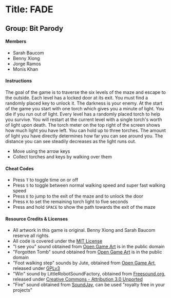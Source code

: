 # Title: FADE
## Group: Bit Parody

#### Members

- Sarah Baucom
- Benny Xiong
- Jorge Ramos
- Monis Khan

#### Instructions

The goal of the game is to traverse the six levels of the maze and escape to the outside.  Each level has a locked door at its exit.  You must find a randomly placed key to unlock it.  The darkness is your enemy.  At the start of the game you start with one torch which gives you a minute of light.  You die if you run out of light.  Every level has a randomly placed torch to help you survive.  You will restart at the current level with a single torch's worth of light upon death.  The torch meter on the top right of the screen shows how much light you have left.  You can hold up to three torches.  The amount of light you have directly determines how far you can see around you.  The distance you can see steadily decreases as the light runs out.

- Move using the arrow keys
- Collect torches and keys by walking over them

#### Cheat Codes

- Press `T` to toggle time on or off
- Press `S` to toggle between normal walking speed and super fast walking speed
- Press `E` to jump to the exit of the maze and to unlock the door
- Press `K` to set the remaining torch light to five seconds
- Press and hold `SPACE` to show the path towards the exit of the maze

#### Resource Credits & Licenses

- All artwork in this game is original.  Benny Xiong and Sarah Baucom reserve all rights.
- All code is covered under the [MIT License](https://opensource.org/licenses/MIT)
- "I see you" sound obtained from [Open Game Art](http://opengameart.org/content/i-see-you-voice) is in the public domain
- "Forgotten Tomb" sound obtained from [Open Game Art](http://opengameart.org/content/forgoten-tomb-ambience) is in the public domain
- "Foot walking step" sounds by Jute, obtained from [Open Game Art](http://opengameart.org/content/foot-walking-step-sounds-on-stone-water-snow-wood-and-dirt), released under [GPLv3](http://www.gnu.org/licenses/gpl-3.0.html)
- "Win" sound by LittleRobotSoundFactory, obtained from [Freesound.org](https://freesound.org/people/LittleRobotSoundFactory/sounds/270402), released under [Creative Commons - Attribution 3.0 Unported](http://creativecommons.org/licenses/by/3.0/)
- "Fire" sound obtained from [SoundJay](http://www.soundjay.com/nature-sounds.html), can be used "royalty free in your projects"
